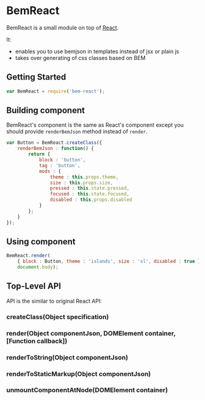 # BemReact

BemReact is a small module on top of [React](https://github.com/facebook/react/).

It:
  * enables you to use bemjson in templates instead of jsx or plain js
  * takes over generating of css classes based on BEM

## Getting Started

```js
var BemReact = require('bem-react');
```

## Building component
BemReact's component is the same as React's component except you should provide `renderBemJson` method instead of `render`.

```js
var Button = BemReact.createClass({
    renderBemJson : function() {
        return {
            block : 'button',
            tag : 'button',
            mods : {
                theme : this.props.theme,
                size : this.props.size,
                pressed : this.state.pressed,
                focused : this.state.focused,
                disabled : this.props.disabled
            }
        };
    }
});

```
## Using component
```js
BemReact.render(
    { block : Button, theme : 'islands', size : 'xl', disabled : true },
    document.body);
```

## Top-Level API

API is the similar to original React API:

### createClass(Object specification)

### render(Object componentJson, DOMElement container, [Function callback])

### renderToString(Object componentJson)

### renderToStaticMarkup(Object componentJson)

### unmountComponentAtNode(DOMElement container)

